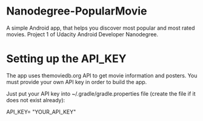# Nanodegree-PopularMovie
A simple Android app, that helps you discover most popular and most rated movies. Project 1 of Udacity Android Developer Nanodegree.

# Setting up the API_KEY
The app uses themoviedb.org API to get movie information and posters. You must provide your own API key in order to build the app.

Just put your API key into ~/.gradle/gradle.properties file (create the file if it does not exist already):

API_KEY= "YOUR_API_KEY"
